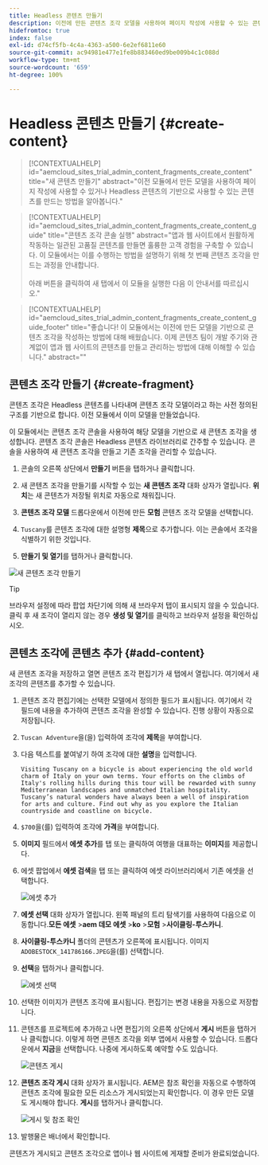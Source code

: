 ```yaml
---
title: Headless 콘텐츠 만들기
description: 이전에 만든 콘텐츠 조각 모델을 사용하여 페이지 작성에 사용할 수 있는 콘텐츠를 만들거나 Headless 콘텐츠의 기반으로 사용할 수 있습니다.
hidefromtoc: true
index: false
exl-id: d74cf5fb-4c4a-4363-a500-6e2ef6811e60
source-git-commit: ac94981e477e1fe8b883460ed9be009b4c1c088d
workflow-type: tm+mt
source-wordcount: '659'
ht-degree: 100%

---
```



# Headless 콘텐츠 만들기 {#create-content}

>[!CONTEXTUALHELP]
>id="aemcloud_sites_trial_admin_content_fragments_create_content"
>title="새 콘텐츠 만들기"
>abstract="이전 모듈에서 만든 모델을 사용하여 페이지 작성에 사용할 수 있거나 Headless 콘텐츠의 기반으로 사용할 수 있는 콘텐츠를 만드는 방법을 알아봅니다."

>[!CONTEXTUALHELP]
>id="aemcloud_sites_trial_admin_content_fragments_create_content_guide"
>title="콘텐츠 조각 콘솔 실행"
>abstract="앱과 웹 사이트에서 원활하게 작동하는 일관된 고품질 콘텐츠를 만들면 훌륭한 고객 경험을 구축할 수 있습니다. 이 모듈에서는 이를 수행하는 방법을 설명하기 위해 첫 번째 콘텐츠 조각을 만드는 과정을 안내합니다.<br><br>아래 버튼을 클릭하여 새 탭에서 이 모듈을 실행한 다음 이 안내서를 따르십시오."

>[!CONTEXTUALHELP]
>id="aemcloud_sites_trial_admin_content_fragments_create_content_guide_footer"
>title="좋습니다! 이 모듈에서는 이전에 만든 모델을 기반으로 콘텐츠 조각을 작성하는 방법에 대해 배웠습니다. 이제 콘텐츠 팀이 개발 주기와 관계없이 앱과 웹 사이트의 콘텐츠를 만들고 관리하는 방법에 대해 이해할 수 있습니다."
>abstract=""

## 콘텐츠 조각 만들기 {#create-fragment}

콘텐츠 조각은 Headless 콘텐츠를 나타내며 콘텐츠 조각 모델이라고 하는 사전 정의된 구조를 기반으로 합니다. 이전 모듈에서 이미 모델을 만들었습니다.

이 모듈에서는 콘텐츠 조각 콘솔을 사용하여 해당 모델을 기반으로 새 콘텐츠 조각을 생성합니다. 콘텐츠 조각 콘솔은 Headless 콘텐츠 라이브러리로 간주할 수 있습니다. 콘솔을 사용하여 새 콘텐츠 조각을 만들고 기존 조각을 관리할 수 있습니다.

1. 콘솔의 오른쪽 상단에서 **만들기** 버튼을 탭하거나 클릭합니다.

1. 새 콘텐츠 조각을 만들기를 시작할 수 있는 **새 콘텐츠 조각** 대화 상자가 열립니다. **위치**&#x200B;는 새 콘텐츠가 저장될 위치로 자동으로 채워집니다.

1. **콘텐츠 조각 모델** 드롭다운에서 이전에 만든 **모험** 콘텐츠 조각 모델을 선택합니다.

1. `Tuscany`를 콘텐츠 조각에 대한 설명형 **제목**&#x200B;으로 추가합니다. 이는 콘솔에서 조각을 식별하기 위한 것입니다.

1. **만들기 및 열기**&#x200B;를 탭하거나 클릭합니다.

![새 콘텐츠 조각 만들기](assets/do-not-localize/create-content.png)

>[!TIP]
>
>브라우저 설정에 따라 팝업 차단기에 의해 새 브라우저 탭이 표시되지 않을 수 있습니다. 클릭 후 새 조각이 열리지 않는 경우 **생성 및 열기**&#x200B;를 클릭하고 브라우저 설정을 확인하십시오.

## 콘텐츠 조각에 콘텐츠 추가 {#add-content}

새 콘텐츠 조각을 저장하고 열면 콘텐츠 조각 편집기가 새 탭에서 열립니다. 여기에서 새 조각의 콘텐츠를 추가할 수 있습니다.

1. 콘텐츠 조각 편집기에는 선택한 모델에서 정의한 필드가 표시됩니다. 여기에서 각 필드에 내용을 추가하여 콘텐츠 조각을 완성할 수 있습니다. 진행 상황이 자동으로 저장됩니다.

1. `Tuscan Adventure`을(을) 입력하여 조각에 **제목**&#x200B;을 부여합니다.

1. 다음 텍스트를 붙여넣기 하여 조각에 대한 **설명**&#x200B;을 입력합니다.

   ```text
   Visiting Tuscany on a bicycle is about experiencing the old world charm of Italy on your own terms. Your efforts on the climbs of Italy's rolling hills during this tour will be rewarded with sunny Mediterranean landscapes and unmatched Italian hospitality.  Tuscany’s natural wonders have always been a well of inspiration for arts and culture. Find out why as you explore the Italian countryside and coastline on bicycle.
   ```

1. `$700`을(를) 입력하여 조각에 **가격**&#x200B;을 부여합니다.

1. **이미지** 필드에서 **에셋 추가**&#x200B;를 탭 또는 클릭하여 여행을 대표하는 **이미지**&#x200B;를 제공합니다.

1. 에셋 팝업에서 **에셋 검색**&#x200B;을 탭 또는 클릭하여 에셋 라이브러리에서 기존 에셋을 선택합니다.

   ![에셋 추가](assets/do-not-localize/add-asset.png)

1. **에셋 선택** 대화 상자가 열립니다. 왼쪽 패널의 트리 탐색기를 사용하여 다음으로 이동합니다.**모든 에셋** >**aem 데모 에셋** >**ko** >**모험** >**사이클링-투스카니**.

1. **사이클링-투스카니** 폴더의 콘텐츠가 오른쪽에 표시됩니다. 이미지 `ADOBESTOCK_141786166.JPEG`을(를) 선택합니다.

1. **선택**&#x200B;을 탭하거나 클릭합니다.

   ![에셋 선택](assets/do-not-localize/select-asset.png)

1. 선택한 이미지가 콘텐츠 조각에 표시됩니다. 편집기는 변경 내용을 자동으로 저장합니다.

1. 콘텐츠를 프로젝트에 추가하고 나면 편집기의 오른쪽 상단에서 **게시** 버튼을 탭하거나 클릭합니다. 이렇게 하면 콘텐츠 조각을 외부 앱에서 사용할 수 있습니다. 드롭다운에서 **지금**&#x200B;을 선택합니다. 나중에 게시하도록 예약할 수도 있습니다.

   ![콘텐츠 게시](assets/do-not-localize/publish.png)

1. **콘텐츠 조각 게시** 대화 상자가 표시됩니다. AEM은 참조 확인을 자동으로 수행하여 콘텐츠 조각에 필요한 모든 리소스가 게시되었는지 확인합니다. 이 경우 만든 모델도 게시해야 합니다. **게시**&#x200B;를 탭하거나 클릭합니다.

   ![게시 및 참조 확인](assets/do-not-localize/publish-confirm.png)

1. 발행물은 배너에서 확인합니다.

콘텐츠가 게시되고 콘텐츠 조각으로 앱이나 웹 사이트에 게재할 준비가 완료되었습니다.

